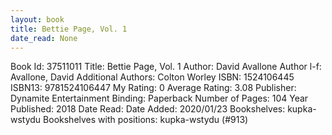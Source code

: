 ```yaml
---
layout: book
title: Bettie Page, Vol. 1
date_read: None
---
```


Book Id: 37511011
Title: Bettie Page, Vol. 1
Author: David Avallone
Author l-f: Avallone, David
Additional Authors: Colton Worley
ISBN: 1524106445
ISBN13: 9781524106447
My Rating: 0
Average Rating: 3.08
Publisher: Dynamite Entertainment
Binding: Paperback
Number of Pages: 104
Year Published: 2018
Date Read: 
Date Added: 2020/01/23
Bookshelves: kupka-wstydu
Bookshelves with positions: kupka-wstydu (#913)

